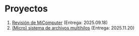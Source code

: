 # Proyectos

1. [Revisión de MiComputer](./1/README.md) (Entrega: 2025.09.18)
2. [(Micro) sistema de archivos multihilos](./2/README.org) (Entrega: 2025.11.20)
